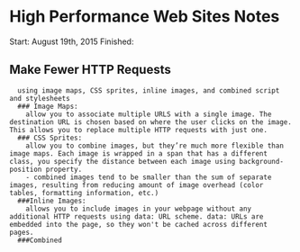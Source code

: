 # High Performance Web Sites Notes 

Start: August 19th, 2015
Finished: 

## Make Fewer HTTP Requests
      using image maps, CSS sprites, inline images, and combined script and stylesheets 
      ### Image Maps:
        allow you to associate multiple URLS with a single image. The destination URL is chosen based on where the user clicks on the image. This allows you to replace multiple HTTP requests with just one. 
      ### CSS Sprites: 
        allow you to combine images, but they’re much more flexible than image maps. Each image is wrapped in a span that has a different class, you specify the distance between each image using background-position property.
        - combined images tend to be smaller than the sum of separate images, resulting from reducing amount of image overhead (color tables, formatting information, etc.)
      ###Inline Images: 
        allows you to include images in your webpage without any additional HTTP requests using data: URL scheme. data: URLs are embedded into the page, so they won't be cached across different pages.
      ###Combined 
